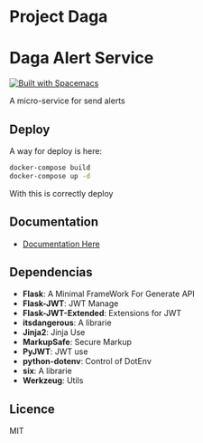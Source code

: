 # Project Daga
# Daga Alert Service

[![Built with Spacemacs](https://cdn.rawgit.com/syl20bnr/spacemacs/442d025779da2f62fc86c2082703697714db6514/assets/spacemacs-badge.svg)](http://spacemacs.org)

A micro-service for send alerts

## Deploy
A way for deploy is here:
```sh
docker-compose build
docker-compose up -d
```
With this is correctly deploy

## Documentation
- [Documentation Here](https://documenter.getpostman.com/view/10279211/T1DmDyKY "Documentation")

## Dependencias
- **Flask**: A Minimal FrameWork For Generate API
- **Flask-JWT**: JWT Manage
- **Flask-JWT-Extended**: Extensions for JWT
- **itsdangerous**: A librarie
- **Jinja2**: Jinja Use
- **MarkupSafe**: Secure Markup
- **PyJWT**: JWT use
- **python-dotenv**: Control of DotEnv
- **six**: A librarie
- **Werkzeug**: Utils

## Licence
MIT

